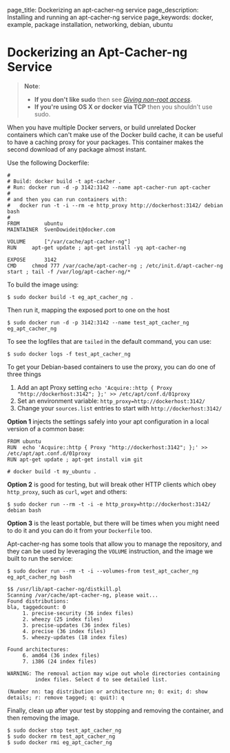 page_title: Dockerizing an apt-cacher-ng service
page_description: Installing and running an apt-cacher-ng service
page_keywords: docker, example, package installation, networking, debian, ubuntu

# Dockerizing an Apt-Cacher-ng Service

> **Note**: 
> - **If you don't like sudo** then see [*Giving non-root
>   access*](/installation/binaries/#dockergroup).
> - **If you're using OS X or docker via TCP** then you shouldn't use
>   sudo.

When you have multiple Docker servers, or build unrelated Docker
containers which can't make use of the Docker build cache, it can be
useful to have a caching proxy for your packages. This container makes
the second download of any package almost instant.

Use the following Dockerfile:

    #
    # Build: docker build -t apt-cacher .
    # Run: docker run -d -p 3142:3142 --name apt-cacher-run apt-cacher
    #
    # and then you can run containers with:
    #   docker run -t -i --rm -e http_proxy http://dockerhost:3142/ debian bash
    #
    FROM        ubuntu
    MAINTAINER  SvenDowideit@docker.com

    VOLUME      ["/var/cache/apt-cacher-ng"]
    RUN     apt-get update ; apt-get install -yq apt-cacher-ng

    EXPOSE      3142
    CMD     chmod 777 /var/cache/apt-cacher-ng ; /etc/init.d/apt-cacher-ng start ; tail -f /var/log/apt-cacher-ng/*

To build the image using:

    $ sudo docker build -t eg_apt_cacher_ng .

Then run it, mapping the exposed port to one on the host

    $ sudo docker run -d -p 3142:3142 --name test_apt_cacher_ng eg_apt_cacher_ng

To see the logfiles that are `tailed` in the default command, you can
use:

    $ sudo docker logs -f test_apt_cacher_ng

To get your Debian-based containers to use the proxy, you can do one of
three things

1. Add an apt Proxy setting
   `echo 'Acquire::http { Proxy "http://dockerhost:3142"; };' >> /etc/apt/conf.d/01proxy`
2. Set an environment variable:
   `http_proxy=http://dockerhost:3142/`
3. Change your `sources.list` entries to start with
   `http://dockerhost:3142/`

**Option 1** injects the settings safely into your apt configuration in
a local version of a common base:

    FROM ubuntu
    RUN  echo 'Acquire::http { Proxy "http://dockerhost:3142"; };' >> /etc/apt/apt.conf.d/01proxy
    RUN apt-get update ; apt-get install vim git

    # docker build -t my_ubuntu .

**Option 2** is good for testing, but will break other HTTP clients
which obey `http_proxy`, such as `curl`, `wget` and others:

    $ sudo docker run --rm -t -i -e http_proxy=http://dockerhost:3142/ debian bash

**Option 3** is the least portable, but there will be times when you
might need to do it and you can do it from your `Dockerfile`
too.

Apt-cacher-ng has some tools that allow you to manage the repository,
and they can be used by leveraging the `VOLUME`
instruction, and the image we built to run the service:

    $ sudo docker run --rm -t -i --volumes-from test_apt_cacher_ng eg_apt_cacher_ng bash

    $$ /usr/lib/apt-cacher-ng/distkill.pl
    Scanning /var/cache/apt-cacher-ng, please wait...
    Found distributions:
    bla, taggedcount: 0
         1. precise-security (36 index files)
         2. wheezy (25 index files)
         3. precise-updates (36 index files)
         4. precise (36 index files)
         5. wheezy-updates (18 index files)

    Found architectures:
         6. amd64 (36 index files)
         7. i386 (24 index files)

    WARNING: The removal action may wipe out whole directories containing
             index files. Select d to see detailed list.

    (Number nn: tag distribution or architecture nn; 0: exit; d: show details; r: remove tagged; q: quit): q

Finally, clean up after your test by stopping and removing the
container, and then removing the image.

    $ sudo docker stop test_apt_cacher_ng
    $ sudo docker rm test_apt_cacher_ng
    $ sudo docker rmi eg_apt_cacher_ng
